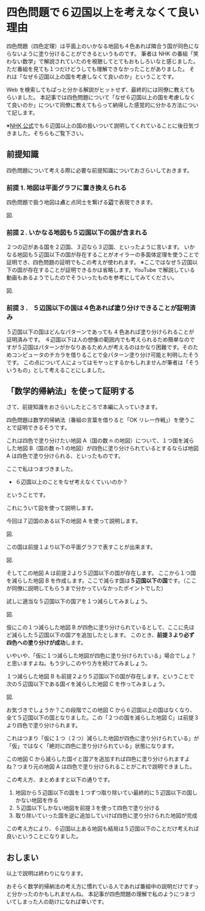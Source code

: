 # 四色問題で６辺国以上を考えなくて良い理由

四色問題（四色定理）は平面上のいかなる地図も４色あれば隣合う国が同色にならないように塗り分けることができるというものです。
筆者は NHK の番組「笑わない数学」で解説されていたのを視聴してとてもおもしろいなと感じました。
ただ番組を見ても１つだけどうしても理解できなかったことがありました。
それは「なぜ６辺国以上の国を考慮しなくて良いのか」ということです。

Web を検索してもぱっと分かる解説がヒットせず、最終的には同僚に教えてもらいました。
本記事では四色問題について「なぜ６辺国以上の国を考慮しなくて良いのか」について同僚に教えてもらって納得した感覚的に分かる方法について記します。

※[NHK 公式](https://www.nhk.jp/p/ts/Y5R676NK92/blog/bl/pmg0p5PX8L/bp/pMBveLkyGM/)でも６辺国以上の国の扱いついて説明してくれていることに後日気づきました。そちらもご覧下さい。

## 前提知識

四色問題について考える際に必要な前提知識についておさらいしておきます。

### 前提 1. 地図は平面グラフに置き換えられる

四色問題で扱う地図は**点**と点同士を繋げる**辺**で表現できます。

図.

### 前提２. いかなる地図も５辺国以下の国が含まれる

２つの辺がある国を２辺国、３辺なら３辺国、といったように言います。
いかなる地図も５辺国以下の国が存在することがオイラーの多面体定理を使うことで証明でき、四色問題の証明でもこの考えが使われます。
※ここではなぜ５辺国以下の国が存在することが証明できるかは省略します。YouTube で解説している動画もあるようでしたのでそういったものを参考にしてみてください。

図.

### 前提３． ５辺国以下の国は４色あれば塗り分けできることが証明済み

５辺国以下の国はどんなパターンであっても 4 色あれば塗り分けられることが証明済みです。
４辺国以下は人の想像の範囲内でも考えられるため簡単なのですが５辺国はパターンがかなりあるため人が考えるのはかなり困難です。そのためコンピュータのチカラを借りることで全パターン塗り分け可能と判明したそうです。
この点について人によってはモヤっとするかもしれませんが筆者は「そういうもの」として考えることにしました。

## 「数学的帰納法」を使って証明する

さて、前提知識をおさらいしたところで本編に入っていきます。

四色問題は数学的帰納法（番組の言葉を借りると「OK リレー作戦」）を使うことで証明できるそうです。

これは四色で塗り分けたい地図 A（国の数 n の地図）について、１つ国を減らした地図 B（国の数 n-1 の地図）が四色に塗り分けられているとするならば地図 A は四色で塗り分けられる、といったものです。

ここで私はつまづきました。

- ６辺国以上のことをなぜ考えなくていいのか？

ということです。

これにういて図を使って説明します。

今回は７辺国のある以下の地図 A を使って説明します。

図.

この国は前提１より以下の平面グラフで表すことが出来ます。

図.

そしてこの地図 A は前提２より５辺国以下の国が存在します。
ここから１つ国を減らした地図 B を作成します。ここで減らす国は**５辺国以下の国**です。（ここが同僚に説明してもらうまで分かっていなかったポイントでした）

試しに適当な５辺国以下の国アを１つ減らしてみましょう。

図.

仮にこの１つ減らした地図 B が四色に塗り分けられているとして、ここに先ほど減らした５辺国以下の国アを追加したとします。
このとき、**前提３より必ず四色への塗り分けが成功**します。

いやいや、「仮に１つ減らした地図が四色に塗り分けられている」場合でしょ？と思いますよね。もう少しこのやり方を続けてみましょう。

１つ減らした地図 B も前提２より５辺国以下の国が存在します。ということで次の５辺国以下である国イを減らした地図 C を作ってみましょう。

図.

お気づきでしょうか？この段階でこの地図 C から６辺国以上の国はなくなり、全て５辺国以下の国となりました。この「２つの国を減らした地図 C」は前提３より四色で塗り分けられます。

これはつまり「仮に１つ（２つ）減らした地図が四色に塗り分けられている」が「仮」ではなく「絶対に四色に塗り分けられている」状態になります。

この地図 C から減らした国イと国アを追加すれば四色に塗り分けられますよね？つまり元の地図 A は四色で塗り分けられることがこれで説明できました。

この考え方、まとめますと以下の通りです。

1. 地図から５辺国以下の国を１つずつ取り除いてい最終的に５辺国以下の国しかない地図を作る
2. ５辺国以下しかない地図を前提３を使って四色で塗り分ける
3. 取り除いていった国を逆に追加していけば四色に塗り分けられた地図が完成

この考え方により、６辺国以上ある地図も結局は５辺国以下のことだけ考えれば良いということになりました。

## おしまい

以上で説明は終わりになります。

おそらく数学的帰納法の考え方に慣れている人であれば番組中の説明だけですっと分かったのかもしれませんね。
本記事が四色問題の理解で私のようにつまづいてしまった人の助けになれば幸いです。
